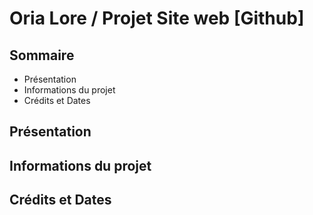 # Oria Lore / Projet Site web [Github]

## Sommaire
- Présentation
- Informations du projet
- Crédits et Dates

## Présentation

## Informations du projet

## Crédits et Dates
